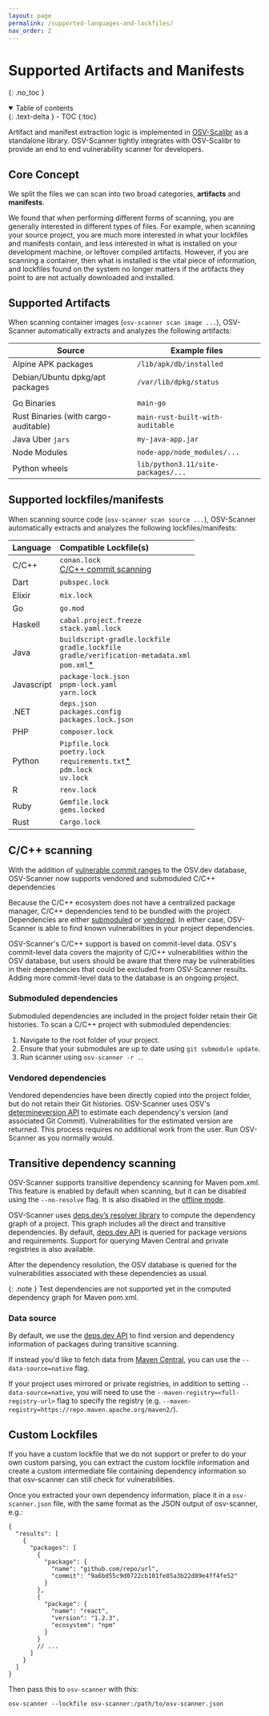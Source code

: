 ```yaml
---
layout: page
permalink: /supported-languages-and-lockfiles/
nav_order: 2
---
```


# Supported Artifacts and Manifests

{: .no_toc }

<details open markdown="block">
  <summary>
    Table of contents
  </summary>
  {: .text-delta }
- TOC
{:toc}
</details>

Artifact and manifest extraction logic is implemented in [OSV-Scalibr](https://github.com/google/osv-scalibr) as a standalone library. OSV-Scanner tightly integrates with OSV-Scalibr to provide an end to end vulnerability scanner for developers.

## Core Concept

We split the files we can scan into two broad categories, **artifacts** and **manifests**.

We found that when performing different forms of scanning, you are generally interested in different types of files. For example, when scanning your source project, you are much more interested in what your lockfiles and manifests contain, and less interested in what is installed on your development machine, or leftover compiled artifacts. However, if you are scanning a container, then what is installed is the vital piece of information, and lockfiles found on the system no longer matters if the artifacts they point to are not actually downloaded and installed.

## Supported Artifacts

When scanning container images (`osv-scanner scan image ...`), OSV-Scanner automatically extracts and analyzes the following artifacts:

| Source                               | Example files                      |
| ------------------------------------ | ---------------------------------- |
| Alpine APK packages                  | `/lib/apk/db/installed`            |
| Debian/Ubuntu dpkg/apt packages      | `/var/lib/dpkg/status`             |
|                                      |                                    |
| Go Binaries                          | `main-go`                          |
| Rust Binaries (with cargo-auditable) | `main-rust-built-with-auditable`   |
| Java Uber `jars`                     | `my-java-app.jar`                  |
| Node Modules                         | `node-app/node_modules/...`        |
| Python wheels                        | `lib/python3.11/site-packages/...` |

## Supported lockfiles/manifests

When scanning source code (`osv-scanner scan source ...`), OSV-Scanner automatically extracts and analyzes the following lockfiles/manifests:

| Language   | Compatible Lockfile(s)                                                                                                                     |
| :--------- | :----------------------------------------------------------------------------------------------------------------------------------------- |
| C/C++      | `conan.lock`<br>[C/C++ commit scanning](#cc-scanning)                                                                                      |
| Dart       | `pubspec.lock`                                                                                                                             |
| Elixir     | `mix.lock`                                                                                                                                 |
| Go         | `go.mod`                                                                                                                                   |
| Haskell    | `cabal.project.freeze`<br> `stack.yaml.lock`                                                                                               |
| Java       | `buildscript-gradle.lockfile`<br>`gradle.lockfile`<br>`gradle/verification-metadata.xml`<br>`pom.xml`[\*](#transitive-dependency-scanning) |
| Javascript | `package-lock.json`<br>`pnpm-lock.yaml`<br>`yarn.lock`                                                                                     |
| .NET       | `deps.json`<br>`packages.config`<br>`packages.lock.json`                                                                                   |
| PHP        | `composer.lock`                                                                                                                            |
| Python     | `Pipfile.lock`<br>`poetry.lock`<br>`requirements.txt`[\*](https://github.com/google/osv-scanner/issues/34)<br>`pdm.lock`<br>`uv.lock`      |
| R          | `renv.lock`                                                                                                                                |
| Ruby       | `Gemfile.lock`<br>`gems.locked`                                                                                                            |
| Rust       | `Cargo.lock`                                                                                                                               |

## C/C++ scanning

With the addition of [vulnerable commit ranges](https://osv.dev/blog/posts/introducing-broad-c-c++-support/) to the OSV.dev database, OSV-Scanner now supports vendored and submoduled C/C++ dependencies

Because the C/C++ ecosystem does not have a centralized package manager, C/C++ dependencies tend to be bundled with the project. Dependencies are either [submoduled](#submoduled-dependencies) or [vendored](#vendored-dependencies). In either case, OSV-Scanner is able to find known vulnerabilities in your project dependencies.

OSV-Scanner's C/C++ support is based on commit-level data. OSV's commit-level data covers the majority of C/C++ vulnerabilities within the OSV database, but users should be aware that there may be vulnerabilities in their dependencies that could be excluded from OSV-Scanner results. Adding more commit-level data to the database is an ongoing project.

### Submoduled dependencies

Submoduled dependencies are included in the project folder retain their Git histories. To scan a C/C++ project with submoduled dependencies:

1. Navigate to the root folder of your project.
2. Ensure that your submodules are up to date using `git submodule update`.
3. Run scanner using `osv-scanner -r .`.

### Vendored dependencies

Vendored dependencies have been directly copied into the project folder, but do not retain their Git histories. OSV-Scanner uses OSV's [determineversion API](https://google.github.io/osv.dev/post-v1-determineversion/) to estimate each dependency's version (and associated Git Commit). Vulnerabilities for the estimated version are returned. This process requires no additional work from the user. Run OSV-Scanner as you normally would.

## Transitive dependency scanning

OSV-Scanner supports transitive dependency scanning for Maven pom.xml. This feature is enabled by default when scanning, but it can be disabled using the `--no-resolve` flag. It is also disabled in the [offline mode](./offline-mode.md).

OSV-Scanner uses [deps.dev’s resolver library](https://pkg.go.dev/deps.dev/util/resolve) to compute the dependency graph of a project. This graph includes all the direct and transitive dependencies. By default, [deps.dev API](https://docs.deps.dev/api/v3/index.html) is queried for package versions and requirements. Support for querying Maven Central and private registries is also available.

After the dependency resolution, the OSV database is queried for the vulnerabilities associated with these dependencies as usual.

{: .note }
Test dependencies are not supported yet in the computed dependency graph for Maven pom.xml.

### Data source

By default, we use the [deps.dev API](https://docs.deps.dev/api/v3/) to find version and dependency information of packages during transitive scanning.

If instead you'd like to fetch data from [Maven Central](https://repo.maven.apache.org/maven2/), you can use the `--data-source=native` flag.

If your project uses mirrored or private registries, in addition to setting `--data-source=native`, you will need to use the `--maven-registry=<full-registry-url>` flag to specify the registry (e.g. `--maven-registry=https://repo.maven.apache.org/maven2/`).

## Custom Lockfiles

If you have a custom lockfile that we do not support or prefer to do your own custom parsing, you can extract the custom lockfile information and create a custom intermediate file containing dependency information so that osv-scanner can still check for vulnerabilities.

Once you extracted your own dependency information, place it in a `osv-scanner.json` file, with the same format as the JSON output of osv-scanner, e.g.:

```jsonc
{
  "results": [
    {
      "packages": [
        {
          "package": {
            "name": "github.com/repo/url",
            "commit": "9a6bd55c9d0722cb101fe85a3b22d89e4ff4fe52"
          }
        },
        {
          "package": {
            "name": "react",
            "version": "1.2.3",
            "ecosystem": "npm"
          }
        }
        // ...
      ]
    }
  ]
}
```

Then pass this to `osv-scanner` with this:

```
osv-scanner --lockfile osv-scanner:/path/to/osv-scanner.json
```
